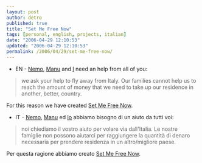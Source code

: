 ```yaml
---
layout: post
author: detro
published: true
title: "Set Me Free Now"
tags: [personal, english, projects, italian]
date: "2006-04-29 12:10:53"
updated: "2006-04-29 12:10:53"
permalink: /2006/04/29/set-me-free-now/
---
```


- EN -
<a href="http://www.neminis.org">Nemo</a>, <a href="http://secretum.neminis.org">Manu</a> and <a href="http://www.detronizator.org">I</a> need an help from all of you:
<blockquote>we ask your help to fly away from Italy. Our families cannot help us to reach the amount of money that we need to take up our residence in another, better, country.</blockquote>

For this reason we have created <a href="http://setmefreenow.wordpress.com/">Set Me Free Now</a>.

- IT -
<a href="http://www.neminis.org">Nemo</a>, <a href="http://secretum.neminis.org">Manu</a> ed <a href="http://www.detronizator.org">Io</a> abbiamo bisogno di un aiuto da tutti voi:
<blockquote>noi chiediamo il vostro aiuto per volare via dall'Italia. Le nostre famiglie non possono aiutarci per raggiungere la quantità di denaro necessaria per prendere residenza in un altro/migliore paese.</blockquote>

Per questa ragione abbiamo creato <a href="http://setmefreenow.wordpress.com/">Set Me Free Now</a>.
